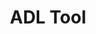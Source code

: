 ---
layout: post
categories: tools
title:  ADL Tool
maintenance-organization: Harvard Library 
# capabilities: capabilities
formats: Audio Decision List files 
# description: description
# usage-note: usage note
# more-info-url: more information at website
---